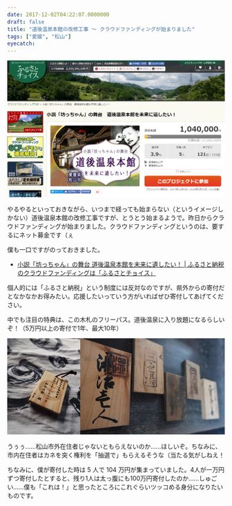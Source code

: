 ```yaml
---
date: 2017-12-02T04:22:07.0000000
draft: false
title: "道後温泉本館の改修工事 ～ クラウドファンディングが始まりました"
tags: ["愛媛", "松山"]
eyecatch: 
---
```

<p><span itemscope itemtype="http://schema.org/Photograph"><img src="20171202041037.png" alt="f:id:daruyanagi:20171202041037p:plain" title="f:id:daruyanagi:20171202041037p:plain" class="hatena-fotolife" itemprop="image"></span></p><p>やるやるといっておきながら、いつまで経っても始まらない（というイメージしかない）道後温泉本館の改修工事ですが、とうとう始まるようで。昨日からクラウドファンディングが始まりました。クラウドファンディングというのは、要するにネット募金です（ぇ</p><p>僕も一口ですがのっておきました。</p>

<ul>
<li><a href="https://www.furusato-tax.jp/gcf/229">&#x5C0F;&#x8AAC;&#x300C;&#x574A;&#x3063;&#x3061;&#x3083;&#x3093;&#x300D;&#x306E;&#x821E;&#x53F0; &#x9053;&#x5F8C;&#x6E29;&#x6CC9;&#x672C;&#x9928;&#x3092;&#x672A;&#x6765;&#x306B;&#x907A;&#x3057;&#x305F;&#x3044;&#xFF01; | &#x3075;&#x308B;&#x3055;&#x3068;&#x7D0D;&#x7A0E;&#x306E;&#x30AF;&#x30E9;&#x30A6;&#x30C9;&#x30D5;&#x30A1;&#x30F3;&#x30C7;&#x30A3;&#x30F3;&#x30B0;&#x306F;&#x300C;&#x3075;&#x308B;&#x3055;&#x3068;&#x30C1;&#x30E7;&#x30A4;&#x30B9;&#x300D;</a></li>
</ul><p>個人的には「ふるさと納税」という制度には反対なのですが、県外からの寄付だとなかなかお得みたい。応援したいっていう方がいればぜひ寄付してあげてください。</p><p>中でも注目の特典は、この木札のフリーパス。道後温泉に入り放題になるらしいぞ！（5万円以上の寄付で1年、最大10年）</p><p><span itemscope itemtype="http://schema.org/Photograph"><img src="20171202041541.png" alt="f:id:daruyanagi:20171202041541p:plain" title="f:id:daruyanagi:20171202041541p:plain" class="hatena-fotolife" itemprop="image"></span></p><p>うぅぅ……松山市外在住者じゃないともらえないのか……ほしいぞ。ちなみに、市内在住者はカネを突く権利を「抽選で」もらえるそうな（当たる気がしねえ！</p><p>ちなみに、僕が寄付した時は 5 人で 104 万円が集まっていました。4人が一万円ずつ寄付したとすると、残り1人は太っ腹にも100万円寄付したのか……しゅごい……僕も「これは！」と思ったところにこれぐらいツッコめる身分になりたいものです。</p>
